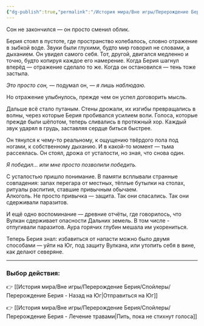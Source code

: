 ```yaml
---
{"dg-publish":true,"permalink":"/История мира/Вне игры/Перерождение Берия/Спойлеры/Перерождение Берия - Борьба с собой/","noteIcon":"","created":"2025-10-22T10:32:26.319+03:00","updated":"2025-10-22T15:36:14.685+03:00"}
---
```



Сон не закончился — он просто сменил облик.  

Берия стоял в пустоте, где пространство колебалось, словно отражение в зыбкой воде. Звуки были глухими, будто мир говорил не словами, а дыханием. Он увидел самого себя. Тот, другой, двигался медленно и точно, будто копируя каждое его намерение. Когда Берия шагнул вперёд — отражение сделало то же. Когда он остановился — тень тоже застыла.  

*Это просто сон,* — подумал он, — *я лишь наблюдаю.*  

Но отражение улыбнулось, прежде чем он успел договорить мысль.  

Дальше всё стало путаным. Стены дрожали, их изгибы превращались в волны, через которые Берия пробивался усилием воли. Голоса, которые прежде были шёпотом, теперь сливались в протяжный хор. Каждый звук ударял в грудь, заставляя сердце биться быстрее.  

Он тянулся к чему-то реальному, к ощущению твёрдого пола под ногами, к собственному дыханию. И в какой-то момент — тьма рассеялась. Он стоял, дрожа от усталости, но зная, что снова один.  

*Я победил… или мне просто позволили победить.*  

С усталостью пришло понимание. В памяти всплывали странные совпадения: запах перегара от местных, тёплые бутылки на столах, ритуалы распития, ставшие привычным обычаем.  
Алкоголь. Не просто привычка — защита. Так они спасались. Так они сдерживали паразитов.  

И ещё одно воспоминание — древние отчёты, где говорилось, что Вулкан сдерживает опасности Дальних земель. В том числе - отпугивали паразитов. Аура горячих глубин мешала им укорениться.  

Теперь Берия знал: избавиться от напасти можно было двумя способами — уйти на Юг, под защиту Вулкана, или утопить себя в вине, как делают северяне.  

---

### Выбор действия:

👉 [[История мира/Вне игры/Перерождение Берия/Спойлеры/Перерождение Берия - Назад на Юг\|Отправиться на Юг]]  

👉 [[История мира/Вне игры/Перерождение Берия/Спойлеры/Перерождение Берия - Лечение травами\|Пить, пока не стихнут голоса]]